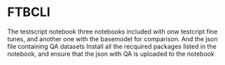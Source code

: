 # FTBCLI
The testscript notebook three notebooks included with onw testcript fine tunes, and another one with the basemodel for comparison. 
And the json file containing QA datasets
Install all the recquired packages listed in the notebook, and ensure that the json with QA is uploaded to the notebook
